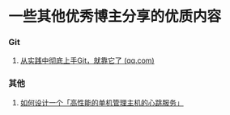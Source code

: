 # 一些其他优秀博主分享的优质内容

### Git

1. [从实践中彻底上手Git，就靠它了 (qq.com)](https://mp.weixin.qq.com/s/sp1YUQ2vnQaIGH4tO3j1Vw)

### 其他

1. [如何设计一个「高性能的单机管理主机的心跳服务」](https://mp.weixin.qq.com/s/X6csZtQhR42qnJWIe0vwVQ)


